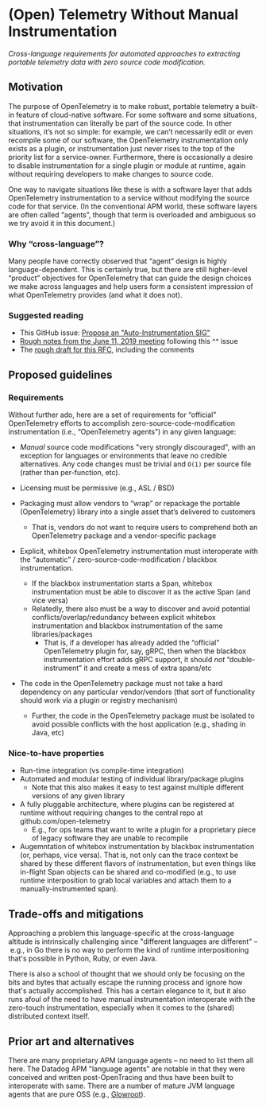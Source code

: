 # (Open) Telemetry Without Manual Instrumentation

_Cross-language requirements for automated approaches to extracting portable telemetry data with zero source code modification._

## Motivation

The purpose of OpenTelemetry is to make robust, portable telemetry a built-in feature of cloud-native software. For some software and some situations, that instrumentation can literally be part of the source code. In other situations, it’s not so simple: for example, we can’t necessarily edit or even recompile some of our software, the OpenTelemetry instrumentation only exists as a plugin, or instrumentation just never rises to the top of the priority list for a service-owner. Furthermore, there is occasionally a desire to disable instrumentation for a single plugin or module at runtime, again without requiring developers to make changes to source code.

One way to navigate situations like these is with a software layer that adds OpenTelemetry instrumentation to a service without modifying the source code for that service. (In the conventional APM world, these software layers are often called “agents”, though that term is overloaded and ambiguous so we try avoid it in this document.)

### Why “cross-language”?

Many people have correctly observed that “agent” design is highly language-dependent. This is certainly true, but there are still higher-level “product” objectives for OpenTelemetry that can guide the design choices we make across languages and help users form a consistent impression of what OpenTelemetry provides (and what it does not).

### Suggested reading

* This GitHub issue: [Propose an "Auto-Instrumentation SIG"](https://github.com/open-telemetry/community/pull/87)
* [Rough notes from the June 11, 2019 meeting](https://docs.google.com/document/d/1ix0WtzB5j-DRj1VQQxraoqeUuvgvfhA6Sd8mF5WLNeY/edit) following this ^^ issue
* The [rough draft for this RFC](https://docs.google.com/document/d/1sovSQIGdxXtsauxUNp4qUMEIJZzObdukzPT52eyPCHM/edit#), including the comments

## Proposed guidelines

### Requirements

Without further ado, here are a set of requirements for “official” OpenTelemetry efforts to accomplish zero-source-code-modification instrumentation (i.e., “OpenTelemetry agents”) in any given language:
* _Manual_ source code modifications "very strongly discouraged", with an exception for languages or environments that leave no credible alternatives. Any code changes must be trivial and `O(1)` per source file (rather than per-function, etc).
* Licensing must be permissive (e.g., ASL / BSD)
* Packaging must allow vendors to “wrap” or repackage the portable (OpenTelemetry) library into a single asset that’s delivered to customers
    * That is, vendors do not want to require users to comprehend both an OpenTelemetry package and a vendor-specific package
* Explicit, whitebox OpenTelemetry instrumentation must interoperate with the “automatic” / zero-source-code-modification / blackbox instrumentation.
    * If the blackbox instrumentation starts a Span, whitebox instrumentation must be able to discover it as the active Span (and vice versa)
    * Relatedly, there also must be a way to discover and avoid potential conflicts/overlap/redundancy between explicit whitebox instrumentation and blackbox instrumentation of the same libraries/packages
        * That is, if a developer has already added the “official” OpenTelemetry plugin for, say, gRPC, then when the blackbox instrumentation effort adds gRPC support, it should *not* “double-instrument” it and create a mess of extra spans/etc

* The code in the OpenTelemetry package must not take a hard dependency on any particular vendor/vendors (that sort of functionality should work via a plugin or registry mechanism)
    * Further, the code in the OpenTelemetry package must be isolated to avoid possible conflicts with the host application (e.g., shading in Java, etc)


### Nice-to-have properties

* Run-time integration (vs compile-time integration)
* Automated and modular testing of individual library/package plugins
    * Note that this also makes it easy to test against multiple different versions of any given library
* A fully pluggable architecture, where plugins can be registered at runtime without requiring changes to the central repo at github.com/open-telemetry
    * E.g., for ops teams that want to write a plugin for a proprietary piece of legacy software they are unable to recompile
* Augemntation of whitebox instrumentation by blackbox instrumentation (or, perhaps, vice versa). That is, not only can the trace context be shared by these different flavors of instrumentation, but even things like in-flight Span objects can be shared and co-modified (e.g., to use runtime interposition to grab local variables and attach them to a manually-instrumented span).


## Trade-offs and mitigations

Approaching a problem this language-specific at the cross-language altitude is intrinsically challenging since "different languages are different" – e.g., in Go there is no way to perform the kind of runtime interpositioning that's possible in Python, Ruby, or even Java.

There is also a school of thought that we should only be focusing on the bits and bytes that actually escape the running process and ignore how that's actually accomplished. This has a certain elegance to it, but it also runs afoul of the need to have manual instrumentation interoperate with the zero-touch instrumentation, especially when it comes to the (shared) distributed context itself.

## Prior art and alternatives

There are many proprietary APM language agents – no need to list them all here. The Datadog APM "language agents" are notable in that they were conceived and written post-OpenTracing and thus have been built to interoperate with same. There are a number of mature JVM language agents that are pure OSS (e.g., [Glowroot](https://glowroot.org/)).

